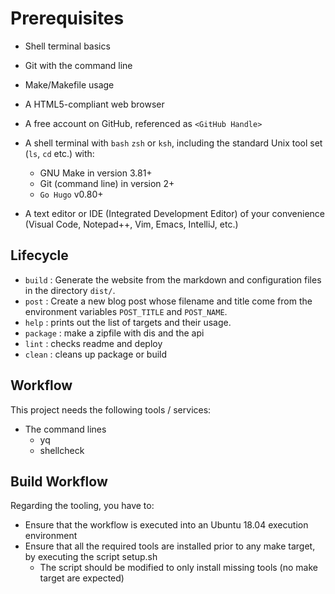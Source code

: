 # Prerequisites

* Shell terminal basics

* Git with the command line
* Make/Makefile usage
* A HTML5-compliant web browser
* A free account on GitHub, referenced as `<GitHub Handle>`
* A shell terminal with `bash` `zsh` or `ksh`, including the standard Unix tool
set (`ls`, `cd` etc.) with:
  * GNU Make in version 3.81+
  * Git (command line) in version 2+
  * `Go Hugo` v0.80+
* A text editor or IDE (Integrated Development Editor) of your convenience
(Visual Code, Notepad++, Vim, Emacs, IntelliJ, etc.)

## Lifecycle

* `build` : Generate the website from the markdown and configuration files in
the directory `dist/`.
* `post` : Create a new blog post whose filename and title come from the
environment variables `POST_TITLE` and `POST_NAME`.
* `help` : prints out the list of targets and their usage.
* `package` : make a zipfile with dis and the api
* `lint` : checks readme and deploy
* `clean` : cleans up package or build

## Workflow

This project needs the following tools / services:

* The command lines
  * yq
  * shellcheck

## Build Workflow

Regarding the tooling, you have to:

* Ensure that the workflow is executed into an Ubuntu 18.04
execution environment
* Ensure that all the required tools are installed prior to any make target,
by executing the script setup.sh
  * The script should be modified to only install missing tools (no make target
  are expected)
